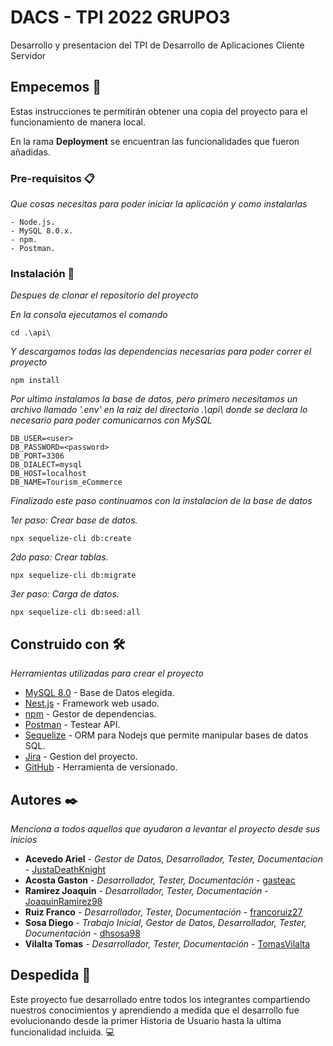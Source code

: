 # DACS - TPI 2022 GRUPO3

Desarrollo y presentacion del TPI de Desarrollo de Aplicaciones Cliente Servidor

## Empecemos 🚀

Estas instrucciones te permitirán obtener una copia del proyecto para el funcionamiento de manera local.

En la rama **Deployment** se encuentran las funcionalidades que fueron añadidas.

### Pre-requisitos 📋

_Que cosas necesitas para poder iniciar la aplicación y como instalarlas_

```
- Node.js.
- MySQL 8.0.x.
- npm.
- Postman.
```

### Instalación 🔧

_Despues de clonar el repositorio del proyecto_

_En la consola ejecutamos el comando_

```
cd .\api\
```

_Y descargamos todas las dependencias necesarias para poder correr el proyecto_

```
npm install
```

_Por ultimo instalamos la base de datos, pero primero necesitamos un archivo llamado '.env' en la raiz del directorio .\api\ donde se declara lo necesario para poder comunicarnos con MySQL_

```
DB_USER=<user>
DB_PASSWORD=<password>
DB_PORT=3306
DB_DIALECT=mysql
DB_HOST=localhost
DB_NAME=Tourism_eCommerce
```

_Finalizado este paso continuamos con la instalacion de la base de datos_

*1er paso: Crear base de datos.*

```
npx sequelize-cli db:create
```

*2do paso: Crear tablas.*
```
npx sequelize-cli db:migrate
```

*3er paso: Carga de datos.*
```
npx sequelize-cli db:seed:all
```

## Construido con 🛠️

_Herramientas utilizadas para crear el proyecto_

- [MySQL 8.0](https://dev.mysql.com/downloads/installer/) - Base de Datos elegida.
- [Nest.js](https://nestjs.com/) - Framework web usado.
- [npm](https://www.npmjs.com/) - Gestor de dependencias.
- [Postman](https://www.postman.com/downloads/) - Testear API.
- [Sequelize](https://sequelize.org/) - ORM para Nodejs que permite manipular bases de datos SQL.
- [Jira](https://www.atlassian.com/software/jira?bundle=jira-software&edition=free) - Gestion del proyecto.
- [GitHub](https://github.com/) - Herramienta de versionado.

## Autores ✒️

_Menciona a todos aquellos que ayudaron a levantar el proyecto desde sus inicios_

* **Acevedo Ariel** - _Gestor de Datos, Desarrollador, Tester, Documentacion_ - [JustaDeathKnight](https://github.com/JustaDeathKnight)
* **Acosta Gaston** - _Desarrollador, Tester, Documentación_ - [gasteac](https://github.com/gasteac)
* **Ramirez Joaquin** - _Desarrollador, Tester, Documentación_ - [JoaquinRamirez98](https://github.com/JoaquinRamirez98)
* **Ruiz Franco** - _Desarrollador, Tester, Documentación_ - [francoruiz27](https://github.com/francoruiz27)
* **Sosa Diego** - _Trabajo Inicial, Gestor de Datos, Desarrollador, Tester, Documentación_ - [dhsosa98](https://github.com/dhsosa98)
* **Vilalta Tomas** - _Desarrollador, Tester, Documentación_ - [TomasVilalta](https://github.com/TomasVilalta)


## Despedida 🐺

Este proyecto fue desarrollado entre todos los integrantes compartiendo nuestros conocimientos y aprendiendo a medida que el desarrollo fue evolucionando desde la primer Historia de Usuario hasta la ultima funcionalidad incluida. 💻
